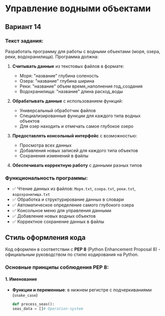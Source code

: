 # Управление водными объектами

## Вариант 14

### Текст задания:

Разработать программу для работы с водными объектами (моря, озера, реки, водохранилища). Программа должна:

1. **Считывать данные** из текстовых файлов в формате:
   - Моря: "название" глубина соленость
   - Озера: "название" глубина ширина  
   - Реки: "название" объем время_наполнения год_создания
   - Водохранилища: "название" длина расход_воды

2. **Обрабатывать данные** с использованием функций:
   - Универсальный обработчик файлов
   - Специализированные функции для каждого типа водных объектов
   - Для озер находить и отмечать самое глубокое озеро

3. **Предоставлять консольный интерфейс** с возможностью:
   - Просмотра всех данных
   - Добавления новых записей для каждого типа объектов
   - Сохранения изменений в файлы

4. **Обеспечивать корректную работу** с данными разных типов

### Функциональность программы:

- ✅ Чтение данных из файлов: `Моря.txt`, `озера.txt`, `реки.txt`, `водохранилища.txt`
- ✅ Обработка и структурирование данных в словари
- ✅ Автоматическое определение самого глубокого озера
- ✅ Консольное меню для управления данными
- ✅ Добавление новых водных объектов
- ✅ Корректное сохранение данных в файлы

## Стиль оформления кода

Код оформлен в соответствии с **PEP 8** (Python Enhancement Proposal 8) - официальным руководством по стилю кодирования на Python.

### Основные принципы соблюдения PEP 8:

#### 1. **Именование**
- **Функции и переменные**: в нижнем регистре с подчеркиваниями (`snake_case`)
  ```python
  def process_seas():
  seas_data = []# Operation-system
